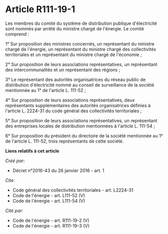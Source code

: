 # Article R111-19-1

Les membres du comité du système de distribution publique d'électricité sont nommés par arrêté du ministre chargé de
l'énergie. Le comité comprend : 

1° Sur proposition des ministres concernés, un représentant du ministre chargé de l'énergie, un représentant du ministre
chargé des collectivités territoriales et un représentant du ministre chargé de l'économie ; 

2° Sur proposition de leurs associations représentatives, un représentant des intercommunalités et un représentant des
régions ; 

3° Le représentant des autorités organisatrices du réseau public de distribution d'électricité nommé au conseil de
surveillance de la société mentionnée au 1° de l'article L. 111-52 ; 

4° Sur proposition de leurs associations représentatives, deux représentants supplémentaires des autorités organisatrices
définies à l'article L. 2224-31 du code général des collectivités territoriales ; 

5° Sur proposition de leurs associations représentatives, un représentant des entreprises locales de distribution mentionnées
à l'article L. 111-54 ; 

6° Sur proposition du président du directoire de la société mentionnée au 1° de l'article L. 111-52, trois représentants de
cette société.

**Liens relatifs à cet article**

_Créé par_:

  - Décret n°2016-43 du 26 janvier 2016 - art. 1

_Cite_:

  - Code général des collectivités territoriales - art. L2224-31
  - Code de l'énergie - art. L111-52 (V)
  - Code de l'énergie - art. L111-54 (V)

_Cité par_:

  - Code de l'énergie - art. R111-19-2 (V)
  - Code de l'énergie - art. R111-19-3 (V)
